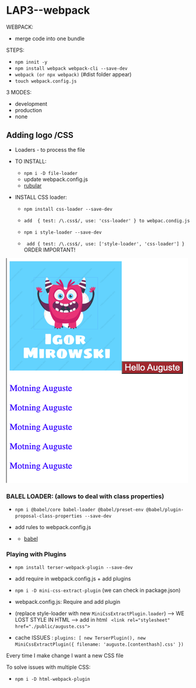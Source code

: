 # LAP3--webpack
WEBPACK:
- merge code into one bundle

STEPS:
- `npm innit -y`
- `npm install webpack webpack-cli --save-dev`
- `webpack (or npx webpack)` (#dist folder appear)
- `touch webpack.config.js`

3 MODES: 
- development 
- production 
- none


## Adding logo /CSS 
- Loaders - to process the file
- TO INSTALL:
    - `npm i -D file-loader`
    - update webpack.config.js
    - [rubular](https://rubular.com/)
    
- INSTALL CSS loader:
    - `npm install css-loader --save-dev`
    - `add  { test: /\.css$/, use: 'css-loader' } to webpac.condig.js`

    - `npm i style-loader --save-dev`
    -  ` add { test: /\.css$/, use: ['style-loader', 'css-loader'] }` ORDER IMPORTANT!

![css loader](assets/igor.png)

### BALEL LOADER: (allows to deal with class properties)
- `npm i @babel/core babel-loader @babel/preset-env @babel/plugin-proposal-class-properties --save-dev`
- add rules to webpack.config.js

- - [babel](https://babeljs.io/)

### Playing with Plugins

- `npm install terser-webpack-plugin --save-dev`
- add require in webpack.config.js + add plugins


- `npm i -D mini-css-extract-plugin` (we can check in package.json)
- webpack.config.js: Require and add plugin
- (replace style-loader with new `MiniCssExtractPlugin.loader`) --> WE LOST STYLE IN HTML --> add in html ` <link rel="stylesheet" href="./public/auguste.css">`

- cache ISSUES :
   ` plugins: [
      new TerserPlugin(),
      new MiniCssExtractPlugin({
          filename: 'auguste.[contenthash].css'
      })  ` 

Every time I make change I want a new CSS file

To solve issues with multiple CSS:
- `npm i -D html-webpack-plugin`
